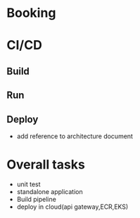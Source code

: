 # Booking

# CI/CD
## Build
## Run
## Deploy

* add reference to architecture document 
# Overall tasks
* unit test
* standalone application
* Build pipeline
* deploy in cloud(api gateway,ECR,EKS)

